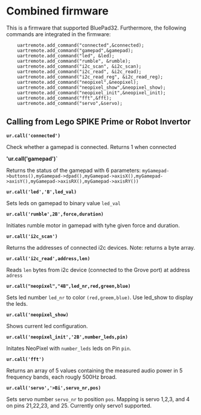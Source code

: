 # Combined firmware

This is a firmware that supported BluePad32. Furthermore, the following commands are integrated in the firmware:

```
    uartremote.add_command("connected",&connected);
    uartremote.add_command("gamepad",&gamepad);
    uartremote.add_command("led", &led);
    uartremote.add_command("rumble", &rumble);
    uartremote.add_command("i2c_scan", &i2c_scan);
    uartremote.add_command("i2c_read", &i2c_read);
    uartremote.add_command("i2c_read_reg", &i2c_read_reg);
    uartremote.add_command("neopixel",&neopixel);
    uartremote.add_command("neopixel_show",&neopixel_show);
    uartremote.add_command("neopixel_init",&neopixel_init);
    uartremote.add_command("fft",&fft);
    uartremote.add_command("servo",&servo);
```

## Calling from Lego SPIKE Prime or Robot Invertor

**`ur.call('connected')`**

Check whether a gamepad is connected. Returns 1 when connected

**'ur.call('gamepad')`**

Returns the status of the gamepad with 6 parameters: `myGamepad->buttons(),myGamepad->dpad(),myGamepad->axisX(),myGamepad->axisY(),myGamepad->axisRX(),myGamepad->axisRY())`

**`ur.call('led','B',led_val)`**

Sets leds on gamepad to binary value `led_val`

**`ur.call('rumble',2B',force,duration)`**

Initiates rumble motor in gamepad with tyhe given force and duration.

**`ur.call('i2c_scan')`**

Returns the addresses of connected i2c devices. Note: returns a byte array.

**`ur.call('i2c_read',address,len)`**

Reads `len` bytes from i2c device (connected to the Grove port) at address `adress`

**`ur.call("neopixel","4B",led_nr,red,green,blue)`**

Sets led number `led_nr` to color `(red,greem,blue)`. Use led_show to display the leds.

**`ur.call('neopixel_show)`**

Shows current led configuration.

**`ur.call('neopixel_init','2B',number_leds,pin)`**

Initates NeoPixel with `number_leds` leds on Pin `pin`.

**`ur.call('fft')`**

Returns an array of 5 values containing the measured audio power in 5 frequency bands, each rougly 500Hz broad.

**`ur.call('servo','>Bi',servo_nr,pos)`**

Sets servo number `servo_nr` to position `pos`. Mapping is servo 1,2,3, and 4 on pins 21,22,23, and 25. Currently only servo1 supported.


